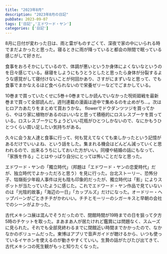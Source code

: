 ```yaml
---
title: "2023年8月"
description: "2023年8月の日記"
pubDate: 2023-09-07
tags: ['日記','エドワード・ヤン']
categories: ['日記']
---
```


8月に日付が変わった日は、雨と雷がものすごくて、深夜で家の中にいられる時でまだよかったと思った。寝るときに雨が降っていると都会の隙間で眠っている感じがして好きだ。 

食事をおろそかにしているので、体調が悪いというか身体によくないなというのを日々感じている。昼寝をしようにもうとうとしたと思ったら身体が分裂するような感覚がして寝付けないことが何回かあり、さすがにまずいなと思って、でも食事でまかなえるほど食べられないので栄養ゼリーなどでごまかしている。

10巻まで買っていたくせに5巻＋0巻までしか読んでいなかった呪術廻戦を最新巻まで買って全部読んだ。週刊連載の漫画は途中で集めるのを止めがち…。次はヒロアカあたりをまとめて買おうかな。  flowerでドウダンツツジを買ってから、やはり家に植物があるのはいいなと思って積極的にロスレスブーケを買っている。ロスレスブーケにちょうどいい花瓶がひとつしかないので、なにかもうひとつくらい買い足したい気持ちがある。

久々に会う友人達と食事に行って、何も覚えてなくても楽しかったという記憶があるだけでいいよね、という話をした。集まれる機会はどんどん減っていくと思われるので、出来るうちにしておいた方がいい。同棲や結婚の話にもなって、「家族を作る」ことはやっぱり自分にとっては怖いことだなと思った。

エドワード・ヤンの「獨立時代」（邦題は「エドワード・ヤンの恋愛時代」だが、独立時代でよかっただろと思う）を見に行った。台北ストーリー、恐怖分子、牯嶺街少年殺人事件は光も陰も印象的だったが、獨立時代は「影」によりスポットが当たっていたように感じた。これでエドワード・ヤン作品で見ていないのは「光陰的故事」「海辺の一日」「カップルズ」だけになった。オードリー・ヘップバーンがごときチチがかわいい。チチとモーリーのシガーキスと早朝の会社でのシーンがよかった。

古代メキシコ展は混んでそうだったので、閉館時間が19時までの日を狙って夕方5時のチケットを取った。まあまあ人が居たけれど鑑賞には問題なく、スムーズに見られた。それでも全部見終わるまでに閉館近い時間までかかったので、なかなかのボリュームだった。東博はアプリで音声ガイドが聴けるから、いつも使っているイヤホンを使えるのが動きやすくていい。生贄の話がたびたび出てきて、古代メキシコの死生観がもっと知りたくなった。